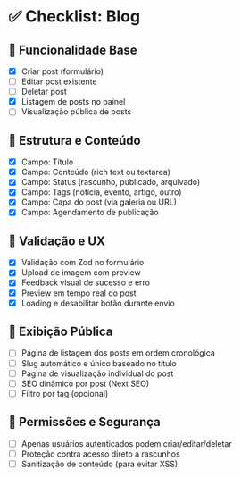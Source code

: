 # ✅ Checklist: Blog

## 📝 Funcionalidade Base

- [x] Criar post (formulário)
- [ ] Editar post existente
- [ ] Deletar post
- [x] Listagem de posts no painel
- [ ] Visualização pública de posts

## 🧩 Estrutura e Conteúdo

- [x] Campo: Título
- [x] Campo: Conteúdo (rich text ou textarea)
- [x] Campo: Status (rascunho, publicado, arquivado)
- [x] Campo: Tags (notícia, evento, artigo, outro)
- [x] Campo: Capa do post (via galeria ou URL)
- [x] Campo: Agendamento de publicação

## 🧠 Validação e UX

- [x] Validação com Zod no formulário
- [x] Upload de imagem com preview
- [x] Feedback visual de sucesso e erro
- [x] Preview em tempo real do post
- [x] Loading e desabilitar botão durante envio

## 📣 Exibição Pública

- [ ] Página de listagem dos posts em ordem cronológica
- [ ] Slug automático e único baseado no título
- [ ] Página de visualização individual do post
- [ ] SEO dinâmico por post (Next SEO)
- [ ] Filtro por tag (opcional)

## 🔐 Permissões e Segurança

- [ ] Apenas usuários autenticados podem criar/editar/deletar
- [ ] Proteção contra acesso direto a rascunhos
- [ ] Sanitização de conteúdo (para evitar XSS)
